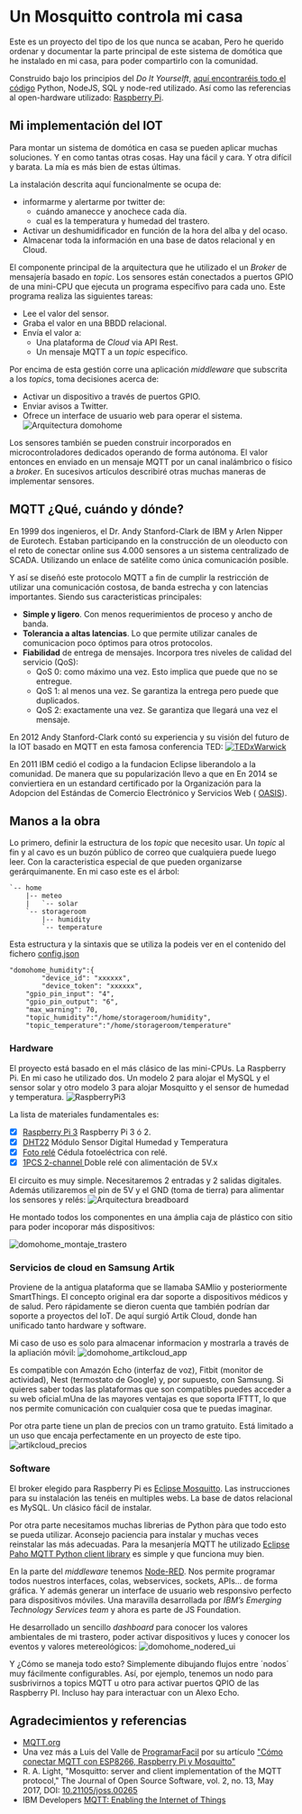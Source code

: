 # Un Mosquitto controla mi casa
Este es un proyecto del tipo de los que nunca se acaban, Pero he querido ordenar y documentar la parte principal de este sistema de domótica que he instalado en mi casa, para poder compartirlo con la comunidad. 

Construido bajo los principios del _Do It Yourselft_, [aquí encontraréis todo el código](https://github.com/McOrts/domohome) Python, NodeJS, SQL y node-red utilizado. Así como las referencias al open-hardware utilizado: [Raspberry Pi](https://www.raspberrypi.org).

## Mi implementación del IOT

Para montar un sistema de domótica en casa se pueden aplicar muchas soluciones. Y en como tantas otras cosas. Hay una fácil y cara. Y otra difícil y barata. La mía es más bien de estas últimas.

La instalación descrita aquí funcionalmente se ocupa de:
- informarme y alertarme por twitter de:
	- cuándo amanecce y anochece cada día. 
	- cual es la temperatura y humedad del trastero.
- Activar un deshumidificador en función de la hora del alba y del ocaso.
- Almacenar toda la información en una base de datos relacional y en Cloud.

El componente principal de la arquitectura que he utilizado el un _Broker_ de mensajería basado en _topic_. Los sensores están conectados a puertos GPIO de una mini-CPU que ejecuta un programa específivo para cada uno. Este programa realiza las siguientes tareas:
- Lee el valor del sensor. 
- Graba el valor en una BBDD relacional.
- Envía el valor a:
	- Una plataforma de _Cloud_ via API Rest.
	- Un mensaje MQTT a un _topic_ especifico.

Por encima de esta gestión corre una aplicación _middleware_ que subscrita a los _topics_, toma decisiones acerca de:
- Activar un dispositivo a través de puertos GPIO.
- Enviar avisos a Twitter.
- Ofrece un interface de usuario web para operar el sistema.
![Arquitectura domohome](https://github.com/McOrts/domohome/blob/master/images/domohome_arquitectura.jpg?raw=true)

Los sensores también se pueden construir incorporados en microcontroladores dedicados operando de forma autónoma. El valor entonces en enviado en un mensaje MQTT por un canal inalámbrico o físico a _broker_. En sucesivos artículos describiré otras muchas maneras de implementar sensores. 

## MQTT ¿Qué, cuándo y dónde?

En 1999 dos ingenieros, el Dr. Andy Stanford-Clark de IBM y Arlen Nipper de Eurotech. Estaban participando en la construcción de un oleoducto con el reto de conectar online sus 4.000 sensores a un sistema centralizado de SCADA. Utilizando un enlace de satélite como única comunicación posible.

Y así se diseñó este protocolo MQTT a fin de cumplir la restricción de utilizar una comunicación costosa, de banda estrecha y con latencias importantes. Siendo sus caracteristicas principales:
- __Simple y ligero__. Con menos requerimientos de proceso y ancho de banda.
- __Tolerancia a altas latencias__. Lo que permite utilizar canales de comunicacion poco óptimos para otros protocolos.
- __Fiabilidad__ de entrega de mensajes. Incorpora tres niveles de calidad del servicio (QoS):
	- QoS 0: como máximo una vez. Esto implica que puede que no se entregue.
	- QoS 1: al menos una vez. Se garantiza la entrega pero puede que duplicados.
	- QoS 2: exactamente una vez. Se garantiza que llegará una vez el mensaje.

En 2012 Andy Stanford-Clark contó su experiencia y su visión del futuro de la IOT basado en MQTT en esta famosa conferencia TED:
[![TEDxWarwick](https://github.com/McOrts/domohome/blob/master/images/TedTalk_Andy_2012.png?raw=true)](https://youtu.be/s9nrm8q5eGg)

En 2011 IBM cedió el codigo a la fundacion Eclipse liberandolo a la comunidad. De manera que su popularización llevo a que en En 2014 se conviertiera en un estandard certificado por la Organización para la Adopcion del Estándas de Comercio Electrónico y Servicios Web ( [OASIS](https://www.oasis-open.org/news/announcements/mqtt-version-3-1-1-becomes-an-oasis-standard)).
 
## Manos a la obra 

Lo primero, definir la estructura de los _topic_ que necesito usar. Un _topic_ al fin y al cavo es un buzón público de correo que cualquiera puede luego leer. Con la caracteristica especial de que pueden organizarse gerárquimanente. En mi caso este es el árbol:
```
`-- home
    |-- meteo
    |   `-- solar
    `-- storageroom
        |-- humidity
        `-- temperature
```
Esta estructura y la sintaxis que se utiliza la podeis ver en el contenido del fichero [config.json](https://github.com/McOrts/domohome/blob/master/config.json?raw=true)
```
"domohome_humidity":{
    	"device_id": "xxxxxx",
    	"device_token": "xxxxxx",
	"gpio_pin_input": "4",
	"gpio_pin_output": "6",
	"max_warning": 70,
	"topic_humidity":"/home/storageroom/humidity",
	"topic_temperature":"/home/storageroom/temperature"
```
### Hardware 
El proyecto está basado en el más clásico de las mini-CPUs. La Raspberry Pi. En mi caso he utilizado dos. Un modelo 2 para alojar el MySQL y el sensor solar y otro modelo 3 para alojar Mosquitto y el sensor de humedad y temperatura.
![RaspberryPi3](https://github.com/McOrts/domohome/blob/master/images/RaspberryPI3_board.jpg?raw=true)

La lista de materiales fundamentales es:
- [x] [Raspberry Pi 3](http://amzn.eu/7BqTe0q) Raspberry Pi 3 ó 2. 
- [x] [DHT22](http://amzn.eu/4mbH6zL) Módulo Sensor Digital Humedad y Temperatura
- [x] [Foto relé](https://www.aliexpress.com/item/Photodiode-module-detection-relay-module-combo-light-switch-light-photo-sensors/32336123938.html?spm=2114.search0104.3.14.515a35857d96cl&ws_ab_test=searchweb0_0,searchweb201602_1_10152_10065_10151_10344_10068_10342_10547_10343_10340_5722611_10341_10548_10698_10697_10696_5722911_5722811_10084_5722711_10083_10618_10307_10301_10303_5711211_10059_10184_308_100031_10103_441_10624_10623_10622_10621_10620_5711311_5722511,searchweb201603_32,ppcSwitch_7&algo_expid=57cc01a8-193e-436b-a32c-27b788d6b4c9-2&algo_pvid=57cc01a8-193e-436b-a32c-27b788d6b4c9&priceBeautifyAB=0) Cédula fotoeléctrica con relé.
- [x] [1PCS 2-channel ](https://www.aliexpress.com/item/2-channel-New-2-channel-relay-module-relay-expansion-board-5V-low-level-triggered-2-way/32713335353.html?spm=2114.search0104.3.15.51e14447CtkJO7&ws_ab_test=searchweb0_0,searchweb201602_1_10152_10065_10151_10344_10068_10342_10547_10343_10340_5722611_10341_10548_10698_10697_10696_5722911_5722811_10084_5722711_10083_10618_10307_10301_10303_5711211_10059_10184_308_100031_10103_441_10624_10623_10622_10621_10620_5711311_5722511-10620,searchweb201603_32,ppcSwitch_7&algo_expid=64447ff7-30cf-426d-a35e-27cfc1e18d9c-2&algo_pvid=64447ff7-30cf-426d-a35e-27cfc1e18d9c&priceBeautifyAB=0) Doble relé con alimentación de 5V.x

El circuito es muy simple. Necesitaremos 2 entradas y 2 salidas digitales. Además utilizaremos el pin de 5V y el GND (toma de tierra) para alimentar los sensores y relés:
![Arquitectura breadboard](https://github.com/McOrts/domohome/blob/master/images/domohome_v1_breadboard.png?raw=true)

He montado todos los componentes en una ámplia caja de plástico con sitio para poder incoporar más dispositivos:

![domohome_montaje_trastero](https://github.com/McOrts/domohome/blob/master/images/domohome_montaje_trastero.JPG?raw=true)

### Servicios de cloud en Samsung Artik
Proviene de la antigua plataforma que se llamaba SAMlio y posteriormente SmartThings. El concepto original era dar soporte a dispositivos médicos y de salud. Pero rápidamente se dieron cuenta que también podrían dar soporte a proyectos del IoT. De aquí surgió Artik Cloud, donde han unificado tanto hardware y software.

Mi caso de uso es solo para almacenar informacion y mostrarla a través de la apliación móvil:
![domohome_artikcloud_app](https://github.com/McOrts/domohome/blob/master/images/domohome_artikcloud_app.PNG?raw=true)

Es compatible con Amazón Echo (interfaz de voz), Fitbit (monitor de actividad), Nest (termostato de Google) y, por supuesto, con Samsung. Si quieres saber todas las plataformas que son compatibles puedes acceder a su web oficial.mUna de las mayores ventajas es que soporta IFTTT, lo que nos permite comunicación con cualquier cosa que te puedas imaginar.

Por otra parte tiene un plan de precios con un tramo gratuito. Está limitado a un uso que encaja perfectamente en un proyecto de este tipo.
![artikcloud_precios](https://github.com/McOrts/domohome/blob/master/images/tabla-precios-artik-cloud.png?raw=true)

### Software
El broker elegido para Raspberry Pi es [Eclipse Mosquitto](https://mosquitto.org). Las instrucciones para su instalación las tenéis en multiples webs. La base de datos relacional es MySQL. Un clásico fácil de instalar. 

Por otra parte necesitamos muchas librerias de Python pàra que todo esto se pueda utilizar. Aconsejo paciencia para instalar y muchas veces reinstalar las más adecuadas. Para la mesanjería MQTT he utilizado [Eclipse Paho MQTT Python client library](https://pypi.python.org/pypi/paho-mqtt) es simple y que funciona muy bien.

En la parte del _middleware_ tenemos [Node-RED](https://nodered.org). Nos permite programar todos nuestros interfaces, colas, webservices, sockets, APIs... de forma gráfica. Y además generar un interface de usuario web responsivo perfecto para dispositivos móviles. Una maravilla desarrollada por _IBM’s Emerging Technology Services team_ y ahora es parte de JS Foundation.

He desarrollado un sencillo _dashboard_ para conocer los valores ambientales de mi trastero, poder activar dispositivos y luces y conocer los eventos y valores metereológicos:
![domohome_nodered_ui](https://github.com/McOrts/domohome/blob/master/images/domohome_nodered_ui.png?raw=true)

Y ¿Cómo se maneja todo esto? Simplemente dibujando flujos entre ´nodos´ muy fácilmente configurables. Así, por ejemplo, tenemos un nodo para susbrivirnos a topics MQTT u otro para activar puertos QPIO de las Raspberry PI. Incluso hay para interactuar con un Alexo Echo.

## Agradecimientos y referencias
- [MQTT.org](http://mqtt.org)
- Una vez más a Luis del Valle de [ProgramarFacil](https://programarfacil.com) por su artículo ["Cómo conectar MQTT con ESP8266, Raspberry Pi y Mosquitto"](https://programarfacil.com/esp8266/mqtt-esp8266-raspberry-pi/)
- R. A. Light, "Mosquitto: server and client implementation of the MQTT protocol," The Journal of Open Source Software, vol. 2, no. 13, May 2017, DOI: [10.21105/joss.00265](http://dx.doi.org/10.21105/joss.00265)
- IBM Developers [MQTT: Enabling the Internet of Things](https://developer.ibm.com/messaging/2013/04/26/mqtt-enabling-internet-things/)
